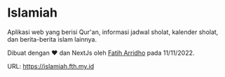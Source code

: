 # Islamiah

Aplikasi web yang berisi Qur'an, informasi jadwal sholat, kalender sholat, dan berita-berita islam lainnya.

Dibuat dengan ❤ dan NextJs oleh [Fatih Arridho](https://fatiharridho.my.id) pada 11/11/2022.

URL: <https://islamiah.fth.my.id>
